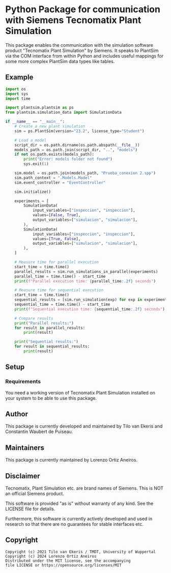 # Python Package for communication with Siemens Tecnomatix Plant Simulation

This package enables the communication with the simulation software product "Tecnomatix Plant Simulation" by
Siemens. It speaks to PlantSim via the COM interface from within Python and includes useful mappings for
some more complex PlantSim data types like tables.

## Example

```python
import os
import sys
import time

import plantsim.plantsim as ps
from plantsim.simulation_data import SimulationData

if __name__ == "__main__":
    # Create a new plant simulation
    sim = ps.PlantSim(version="23.2", license_type="Student")

    # Load a model
    script_dir = os.path.dirname(os.path.abspath(__file__))
    models_path = os.path.join(script_dir, "..", "models")
    if not os.path.exists(models_path):
        print("Error: models folder not found")
        sys.exit(1)

    sim.model = os.path.join(models_path, "Prueba_conexion 2.spp")
    sim.path_context = ".Models.Model"
    sim.event_controller = "EventController"

    sim.initialize()

    experiments = [
        SimulationData(
            input_variables=["inspeccion", "inspeccion"],
            values=[False, True],
            output_variables=["simulacion", "simulacion"],
        ),
        SimulationData(
            input_variables=["inspeccion", "inspeccion"],
            values=[True, False],
            output_variables=["simulacion", "simulacion"],
        ),
    ]

    # Measure time for parallel execution
    start_time = time.time()
    parallel_results = sim.run_simulations_in_parallel(experiments)
    parallel_time = time.time() - start_time
    print(f"Parallel execution time: {parallel_time:.2f} seconds")

    # Measure time for sequential execution
    start_time = time.time()
    sequential_results = [sim.run_simulation(exp) for exp in experiments]
    sequential_time = time.time() - start_time
    print(f"Sequential execution time: {sequential_time:.2f} seconds")

    # Compare results
    print("Parallel results:")
    for result in parallel_results:
        print(result)

    print("Sequential results:")
    for result in sequential_results:
        print(result)
```

## Setup

### Requirements

You need a working version of Tecnomatix Plant Simulation installed on your system to be able to use this package.

## Author

This package is currently developed and maintained by Tilo van Ekeris and Constantin Waubert de Puiseau.

## Maintainers

This package is currently maintained by Lorenzo Ortiz Aneiros.

## Disclaimer

Tecnomatix, Plant Simulation etc. are brand names of Siemens. This is NOT an official Siemens product.

This software is provided "as is" without warranty of any kind. See the LICENSE file for details.

Furthermore, this software is currently actively developed and used in research so that there are no guarantees
for stable interfaces etc.

## Copyright

```
Copyright (c) 2021 Tilo van Ekeris / TMDT, University of Wuppertal
Copyright (c) 2024 Lorenzo Ortiz Aneiros
Distributed under the MIT license, see the accompanying
file LICENSE or https://opensource.org/licenses/MIT
```
